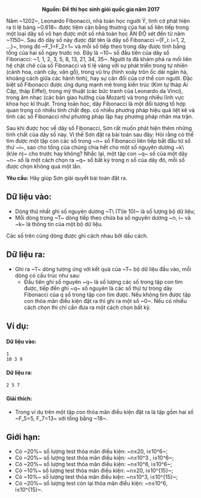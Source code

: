 **<center>Nguồn: Đề thi học sinh giỏi quốc gia năm 2017</center>**

Năm ~1202~, Leonardo Fibonacci, nhà toán học người Ý, tình cờ phát hiện ra tỉ lệ bàng ~0.618~ được tiệm cận bằng thương của hai số liên tiếp trong một loại dãy số vô hạn được một số nhà toán học ẤN ĐỘ xét đến từ năm ~1150~. Sau đó dãy số này được đặt tên là dãy số Fibonacci ~\{F_i: i=1, 2, ...\}~, trong đó ~F_1=F_2=1~ và mỗi số tiếp theo trong dãy được tính bằng tổng của hai số ngay trước nó. Đây là ~10~ số đầu tiên của dãy số Fibonacci: ~1, 1, 2, 3, 5, 8, 13, 21, 34, 35~. Người ta đã khám phá ra mối liên hệ chặt chẽ của số Fibonacci và tỉ lệ vàng với sự phát triển trong tự nhiên (cánh hoa, cành cây, vân gỗ), trong vũ trụ (hình xoáy trôn ốc dải ngân hà, khoảng cách giữa các hành tinh), hay sự cân đối của cơ thể con người. Đặc biệt số Fibonacci được ứng dụng mạnh mẽ trong kiến trúc (Kim tự tháp Ai Cập, tháp Eiffel), trong mỹ thuật (các bức tranh của Leonardo da Vinci), trong âm nhạc (các bản giao hưởng của Mozart) và trong nhiều lĩnh vực khoa học kĩ thuật.
Trong toán học, dãy Fibonacci là một đối tượng tổ hợp quan trọng có nhiều tính chất đẹp. có nhiều phương pháp hiệu quả liệt kê và tính các số Fibonacci như phương pháp lặp hay phương pháp nhân ma trận.

Sau khi được học về dãy số Fibonacci, Sơn rất muốn phát hiện thêm những tính chất của dãy số này. Vì thế Sơn đặt ra bài toán sau đây: Hỏi rằng có thể tìm được một tập con các số trong ~n~ số Fibonacci liên tiếp bắt đầu từ số thứ ~i~, sao cho tổng của chúng chia hết cho một số nguyên dương ~k\ (k\le n)~ cho trước hay không? Nhắc lại, một tập con ~q~ số của một dãy ~n~ số là một cách chọn ra ~q~ số bất kỳ trong n số của dãy đó, mỗi số được chọn không quá một lần.

**Yêu cầu:** Hãy giúp Sơn giải quyết bài toán đặt ra.

## Dữ liệu vào:
- Dòng thứ nhất ghi số nguyên dương ~T\ (T\le 10)~ là số lượng bộ dữ liệu;
- Mỗi dòng trong ~T~ dòng tiếp theo chứa ba số nguyên dương ~n, i~ và ~k~ là thông tin của một bộ dữ liệu.

Các số trên cùng dòng được ghi cách nhau bởi dấu cách.

## Dữ liệu ra:
- Ghi ra ~T~ dòng tương ứng với kết quả của ~T~ bộ dữ liệu đầu vào, mỗi dòng có cấu trúc như sau:
	- Đầu tiên ghi số nguyên ~q~ là số lượng các số trong tập con tìm được, tiếp đến ghi ~q~ số nguyên là các số thứ tự trong dãy Fibonacci của q số trong tập con tìm được. Nếu không tìm được tập con thỏa mãn điều kiện đặt ra thì ghi ra một số ~0~. Nếu có nhiều cách chọn thì chỉ cần đưa ra một cách chọn bất kỳ.

## Ví dụ:
#### Dữ liệu vào:
```
1
10 3 9
```

#### Dữ liệu ra:
```
2 5 7
```

#### Giải thích:
- Trong ví dụ trên một tập con thỏa mãn điều kiện đặt ra là tập gồm hai số ~F_5=5, F_7=13~ với tổng bằng ~18~.

## Giới hạn:
- Có ~20\%~ số lượng test thỏa mãn điều kiện: ~n≤20, i≤10^6~;
- Có ~20\%~ số lượng test thỏa mãn điều kiện: ~n≤10^3 , i≤10^6~;
- Có ~20\%~ số lượng test thỏa mãn điều kiện: ~n≤10^6, i≤10^6~;
- Có ~10\%~ số lượng test thỏa mãn điều kiện: ~n≤20, i≤10^{15}~;
- Có ~10\%~ số lượng test thỏa mãn điều kiện: ~n≤10^3, i≤10^{15}~;
- Có ~20\%~ số lượng test còn lại thỏa mãn điều kiện: ~n≤10^6, i≤10^{15}~.